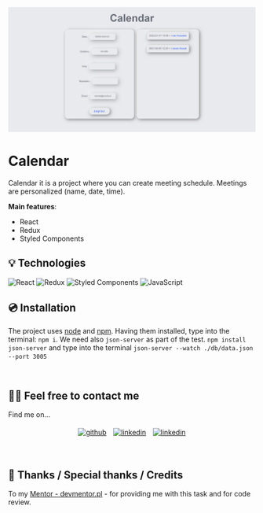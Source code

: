 ![Calendar](./src/image/Calendar.png)


# Calendar

Calendar it is a project where you can create meeting schedule. Meetings are personalized (name, date, time).

**Main features**:
- React
- Redux
- Styled Components
&nbsp;
 
## 💡 Technologies

![React](https://img.shields.io/badge/react-%2320232a.svg?style=for-the-badge&logo=react&logoColor=%2361DAFB)
![Redux](https://img.shields.io/badge/redux-%23593d88.svg?style=for-the-badge&logo=redux&logoColor=white)
![Styled Components](https://img.shields.io/badge/styled--components-DB7093?style=for-the-badge&logo=styled-components&logoColor=white)
![JavaScript](https://img.shields.io/badge/javascript-%23323330.svg?style=for-the-badge&logo=javascript&logoColor=%23F7DF1E)
&nbsp;
 
## 💿 Installation

The project uses [node](https://nodejs.org/en/) and [npm](https://www.npmjs.com/). Having them installed, type into the terminal: `npm i`.
We need also `json-server` as part of the test. `npm install json-server` and type into the terminal `json-server --watch ./db/data.json --port 3005`

&nbsp;

## 🙋‍♂️ Feel free to contact me

Find me on...

<p align="center">
	<a href="https://github.com/domas-mo"><img alt="github" width="10%" style="padding:5px" src="https://img.icons8.com/clouds/100/000000/github.png"/></a>
	<a href="https://www.linkedin.com/in/dominik-mo/"><img alt="linkedin" width="10%" style="padding:5px" src="https://img.icons8.com/clouds/100/000000/linkedin.png"/></a>
    <a href="mailto:dominik.mozdzen1@gmail.com"><img alt="linkedin" width="10%" style="padding:5px" src="https://img.icons8.com/clouds/100/000000/email.png"/></a>
</p>

&nbsp;

## 👏 Thanks / Special thanks / Credits

To my [Mentor - devmentor.pl](https://devmentor.pl/) - for providing me with this task and for code review.
